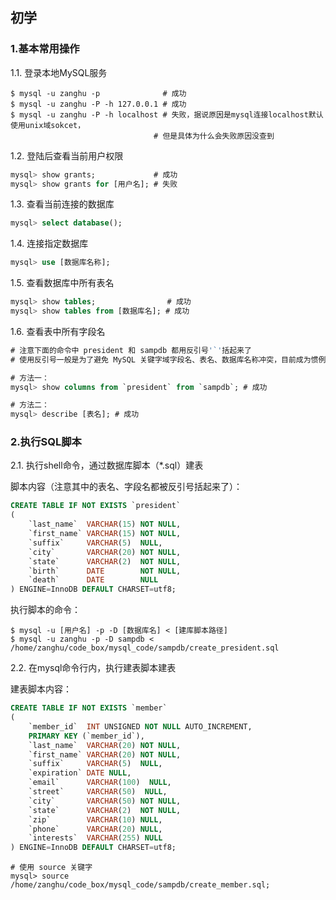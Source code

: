 ## 初学


### 1.基本常用操作

1.1. 登录本地MySQL服务

```shell
$ mysql -u zanghu -p              # 成功
$ mysql -u zanghu -P -h 127.0.0.1 # 成功
$ mysql -u zanghu -P -h localhost # 失败，据说原因是mysql连接localhost默认使用unix域sokcet，
                                # 但是具体为什么会失败原因没查到
```

1.2. 登陆后查看当前用户权限

```sql
mysql> show grants;             # 成功
mysql> show grants for [用户名]; # 失败
```

1.3. 查看当前连接的数据库

```sql
mysql> select database();
```

1.4. 连接指定数据库

```sql
mysql> use [数据库名称];
```

1.5. 查看数据库中所有表名

```sql
mysql> show tables;                # 成功
mysql> show tables from [数据库名]; # 成功
```

1.6. 查看表中所有字段名

```sql
# 注意下面的命令中 president 和 sampdb 都用反引号'`'括起来了
# 使用反引号一般是为了避免 MySQL 关键字域字段名、表名、数据库名称冲突，目前成为惯例

# 方法一：
mysql> show columns from `president` from `sampdb`; # 成功

# 方法二：
mysql> describe [表名]; # 成功
```

### 2.执行SQL脚本

2.1. 执行shell命令，通过数据库脚本（*.sql）建表

脚本内容（注意其中的表名、字段名都被反引号括起来了）：

```sql
CREATE TABLE IF NOT EXISTS `president`
(
    `last_name`  VARCHAR(15) NOT NULL,
    `first_name` VARCHAR(15) NOT NULL,
    `suffix`     VARCHAR(5)  NULL,
    `city`       VARCHAR(20) NOT NULL,
    `state`      VARCHAR(2)  NOT NULL,
    `birth`      DATE        NOT NULL,
    `death`      DATE        NULL
) ENGINE=InnoDB DEFAULT CHARSET=utf8;
```

执行脚本的命令：

```shell
$ mysql -u [用户名] -p -D [数据库名] < [建库脚本路径]
$ mysql -u zanghu -p -D sampdb < /home/zanghu/code_box/mysql_code/sampdb/create_president.sql
```

2.2. 在mysql命令行内，执行建表脚本建表

建表脚本内容：

```sql
CREATE TABLE IF NOT EXISTS `member`
(
    `member_id`  INT UNSIGNED NOT NULL AUTO_INCREMENT,
    PRIMARY KEY (`member_id`),
    `last_name`  VARCHAR(20) NOT NULL,
    `first_name` VARCHAR(20) NOT NULL,
    `suffix`     VARCHAR(5)  NULL,
    `expiration` DATE NULL,
    `email`      VARCHAR(100)  NULL,
    `street`     VARCHAR(50)  NULL,
    `city`       VARCHAR(50) NOT NULL,
    `state`      VARCHAR(2)  NOT NULL,
    `zip`        VARCHAR(10) NULL,
    `phone`      VARCHAR(20) NULL,
    `interests`  VARCHAR(255) NULL
) ENGINE=InnoDB DEFAULT CHARSET=utf8;
```

```mysql
# 使用 source 关键字
mysql> source /home/zanghu/code_box/mysql_code/sampdb/create_member.sql;
```
